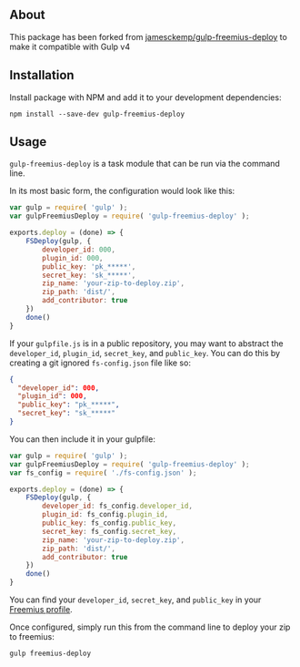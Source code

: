 ## About

This package has been forked from [jamesckemp/gulp-freemius-deploy](https://github.com/jamesckemp/gulp-freemius-deploy) to make it compatible with Gulp v4

## Installation

Install package with NPM and add it to your development dependencies:

`npm install --save-dev gulp-freemius-deploy`

## Usage

`gulp-freemius-deploy` is a task module that can be run via the command line.

In its most basic form, the configuration would look like this:

```js
var gulp = require( 'gulp' );
var gulpFreemiusDeploy = require( 'gulp-freemius-deploy' );

exports.deploy = (done) => {
	FSDeploy(gulp, {
		developer_id: 000,
		plugin_id: 000,
		public_key: 'pk_*****',
		secret_key: 'sk_*****',
		zip_name: 'your-zip-to-deploy.zip',
		zip_path: 'dist/',
		add_contributor: true
	})
	done()
}
```

If your `gulpfile.js` is in a public repository, you may want to abstract the `developer_id`, `plugin_id`, `secret_key`, and `public_key`. You can do this by creating a git ignored `fs-config.json` file like so:

```json
{
  "developer_id": 000,
  "plugin_id": 000,
  "public_key": "pk_*****",
  "secret_key": "sk_*****"
}
```

You can then include it in your gulpfile:

```js
var gulp = require( 'gulp' );
var gulpFreemiusDeploy = require( 'gulp-freemius-deploy' );
var fs_config = require( './fs-config.json' );

exports.deploy = (done) => {
	FSDeploy(gulp, {
		developer_id: fs_config.developer_id,
		plugin_id: fs_config.plugin_id,
		public_key: fs_config.public_key,
		secret_key: fs_config.secret_key,
		zip_name: 'your-zip-to-deploy.zip',
		zip_path: 'dist/',
		add_contributor: true
	})
	done()
}
```

You can find your `developer_id`, `secret_key`, and `public_key` in your [Freemius profile](https://dashboard.freemius.com/#/profile/).

Once configured, simply run this from the command line to deploy your zip to freemius:

`gulp freemius-deploy`

